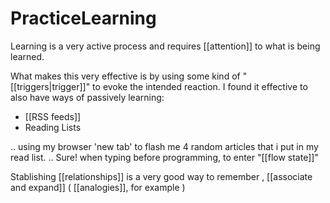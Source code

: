 # PracticeLearning

Learning is a very active process and requires [[attention]] to what is being learned.

What makes this very effective is by using some kind of "[[triggers|trigger]]" to evoke the intended reaction.
I found it effective to also have ways of passively learning:

* [[RSS feeds]]
* Reading Lists

.. using my browser 'new tab' to flash me 4 random articles that i put in my read list.
.. Sure! when typing before programming, to enter "[[flow state]]"

Stablishing [[relationships]] is a very good way to remember , [[associate and expand]] ( [[analogies]], for example )
